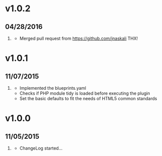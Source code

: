 # v1.0.2
## 04/28/2016
1. [](#improved)
    * Merged pull request from https://github.com/jnaskali THX!

# v1.0.1
## 11/07/2015
1. [](#new)
    * Implemented the blueprints.yaml
    * Checks if PHP module tidy is loaded before executing the plugin
    * Set the basic defaults to fit the needs of HTML5 common standards

# v1.0.0
## 11/05/2015

1. [](#new)
    * ChangeLog started...